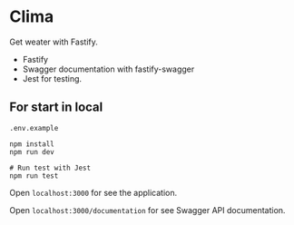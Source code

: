 # Clima

Get weater with Fastify.

- Fastify
- Swagger documentation with fastify-swagger
- Jest for testing.

## For start in local

```
.env.example

npm install
npm run dev

# Run test with Jest
npm run test
```

Open `localhost:3000` for see the application.

Open `localhost:3000/documentation` for see Swagger API documentation.
